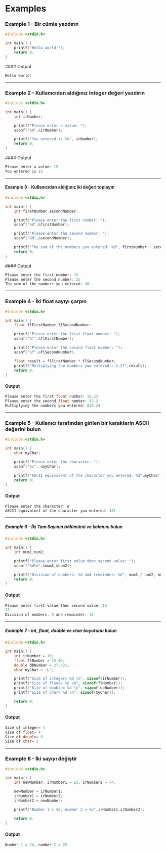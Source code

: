 # Examples

### Example 1 - Bir cümle yazdırın

```c
#include <stdio.h>

int main() {
    printf("Hello world!");
    return 0;
}
```

#### Output

```c
Hello world!
```

---------------

### Example 2 - Kullanıcıdan aldığınız integer değeri yazdırın

```c
#include <stdio.h>

int main() {
    int irNumber;

    printf("Please enter a value: ");
    scanf("%d",&irNumber);

    printf("You entered is %d", irNumber);
    return 0;
}
```

#### Output

```c
Please enter a value: 15
You entered is 15
```

------------

#### Example 3 - Kullanıcıdan aldığınız iki değeri toplayın

```c
#include <stdio.h>

int main() {
    int firstNumber,secondNumber;

    printf("Please enter the first number: ");
    scanf("%d",&firstNumber);

    printf("Please enter the second number: ");
    scanf("%d",&secondNumber);

    printf("The sum of the numbers you entered: %d", firstNumber + secondNumber);
    return 0;
}
```

#### Output

```c
Please enter the first number: 15
Please enter the second number: 25
The sum of the numbers you entered: 40
```

------------

### Example 4 - İki float sayıyı çarpın

```c
#include <stdio.h>

int main() {
    float flFirstNumber,flSecondNumber;

    printf("Please enter the first float number: ");
    scanf("%f",&flFirstNumber);

    printf("Please enter the second float number: ");
    scanf("%f",&flSecondNumber);

    float result = flFirstNumber * flSecondNumber;
    printf("Multiplying the numbers you entered:: %.2f",result);
    return 0;
}
```

#### Output

```c
Please enter the first float number: 15.23
Please enter the second float number: 53.2
Multiplying the numbers you entered: 810.24
```

------------

### Example 5 - Kullanıcı tarafından girilen bir karakterin ASCII değerini bulun

```c
#include <stdio.h>

int main() {
    char myChar;

    printf("Please enter the character: ");
    scanf("%c", &myChar);

    printf("ASCII equivalent of the character you entered: %d",myChar);
    return 0;
}
```

#### Output

```c
Please enter the character: e
ASCII equivalent of the character you entered: 101
```

------------

##### Example 6 - İki Tam Sayının bölümünü ve kalanını bulun

```c
#include <stdio.h>

int main() {
    int num1,num2;

    printf("Please enter first value then second value: ");
    scanf("%d%d",&num1,&num2);

    printf("Division of numbers: %d and remainder: %d", num1 / num2, num1 % num2 );
    return 0;
}
```

#### Output

```c
Please enter first value then second value: 15
25
Division of numbers: 0 and remainder: 15
```

------------

##### Example 7 - int, float, double ve char boyutunu bulun

```c
#include <stdio.h>

int main() {
    int irNumber = 10;
    float flNumber = 15.42;
    double dbNumber = 27.321;
    char myChar = 'L';

    printf("Size of integer= %d \n", sizeof(irNumber));
    printf("Size of float= %d \n", sizeof(flNumber));
    printf("Size of double= %d \n", sizeof(dbNumber));
    printf("Size of char= %d \n", sizeof(myChar));

    return 0;
}
```

#### Output

```c
Size of integer= 4
Size of float= 4
Size of double= 8
Size of char= 1
```

------------

### Example 8 - İki sayıyı değiştir

```c
#include <stdio.h>

int main() {
    int newNumber, irNumber1 = 25, irNumber2 = 74;

    newNumber = irNumber1;
    irNumber1 = irNumber2;
    irNumber2 = newNumber;

    printf("Number 1 = %d, number 2 = %d",irNumber1,irNumber2);

    return 0;
}
```

#### Output

```c
Number 1 = 74, number 2 = 25
```
